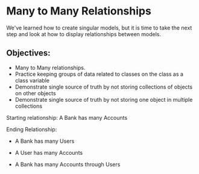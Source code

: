 # Many to Many Relationships
We've learned how to create singular models, but it is time to take the next step and look at how to display relationships between models. 

## Objectives:

- Many to Many relationships.
- Practice keeping groups of data related to classes on the class as a class variable
- Demonstrate single source of truth by not storing collections of objects on other objects
- Demonstrate single source of truth by not storing one object in multiple collections


Starting relationship:
A Bank has many Accounts

Ending Relationship:

- A Bank has many Users
- A User has many Accounts

- A Bank has many Accounts through Users
